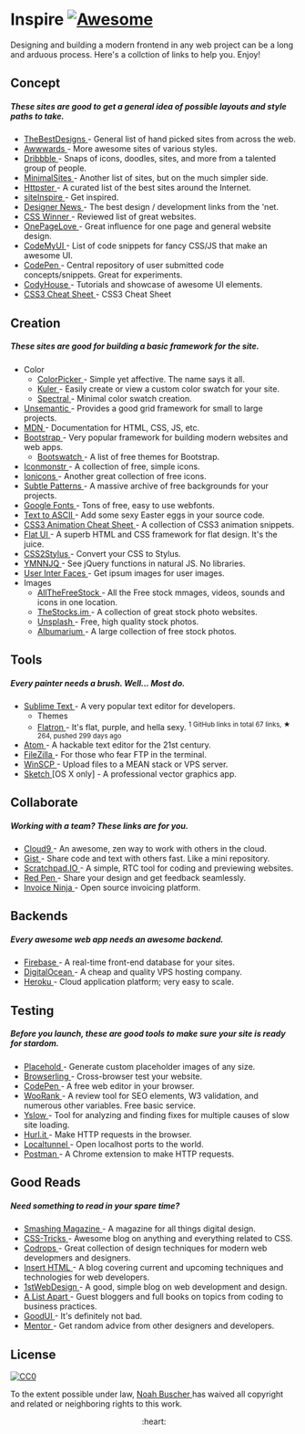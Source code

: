 <h1>
 Inspire
 <a href="https://github.com/sindresorhus/awesome">
  <img alt="Awesome" src="https://cdn.rawgit.com/sindresorhus/awesome/d7305f38d29fed78fa85652e3a63e154dd8e8829/media/badge.svg"/>
 </a>
</h1>
<p>
 Designing and building a modern frontend in any web project can be a long and arduous process. Here's a collction of links to help you. Enjoy!
</p>
<h2>
 Concept
</h2>
<h5>
 These sites are good to get a general idea of possible layouts and style paths to take.
</h5>
<ul>
 <li>
  <a href="https://www.thebestdesigns.com/">
   TheBestDesigns
  </a>
  - General list of hand picked sites from across the web.
 </li>
 <li>
  <a href="http://www.awwwards.com/">
   Awwwards
  </a>
  - More awesome sites of various styles.
 </li>
 <li>
  <a href="https://dribbble.com/">
   Dribbble
  </a>
  - Snaps of icons, doodles, sites, and more from a talented group of people.
 </li>
 <li>
  <a href="http://www.minimalsites.com/">
   MinimalSites
  </a>
  - Another list of sites, but on the much simpler side.
 </li>
 <li>
  <a href="http://httpster.net/">
   Httpster
  </a>
  - A curated list of the best sites around the Internet.
 </li>
 <li>
  <a href="http://www.siteinspire.com/">
   siteInspire
  </a>
  - Get inspired.
 </li>
 <li>
  <a href="https://news.layervault.com/">
   Designer News
  </a>
  - The best design / development links from the 'net.
 </li>
 <li>
  <a href="http://www.csswinner.com/">
   CSS Winner
  </a>
  - Reviewed list of great websites.
 </li>
 <li>
  <a href="https://onepagelove.com/">
   OnePageLove
  </a>
  - Great influence for one page and general website design.
 </li>
 <li>
  <a href="http://codemyui.com/">
   CodeMyUI
  </a>
  - List of code snippets for fancy CSS/JS that make an awesome UI.
 </li>
 <li>
  <a href="http://codepen.io/">
   CodePen
  </a>
  - Central repository of user submitted code concepts/snippets. Great for experiments.
 </li>
 <li>
  <a href="https://codyhouse.co/">
   CodyHouse
  </a>
  - Tutorials and showcase of awesome UI elements.
 </li>
 <li>
  <a href="http://www.justinaguilar.com/animations/#">
   CSS3 Cheat Sheet
  </a>
  - CSS3 Cheat Sheet
 </li>
</ul>
<h2>
 Creation
</h2>
<h5>
 These sites are good for building a basic framework for the site.
</h5>
<ul>
 <li>
  Color
  <ul>
   <li>
    <a href="http://www.colorpicker.com">
     ColorPicker
    </a>
    - Simple yet affective. The name says it all.
   </li>
   <li>
    <a href="https://color.adobe.com/">
     Kuler
    </a>
    - Easily create or view a custom color swatch for your site.
   </li>
   <li>
    <a href="http://jxnblk.com/Spectral/">
     Spectral
    </a>
    - Minimal color swatch creation.
   </li>
  </ul>
 </li>
 <li>
  <a href="http://unsemantic.com">
   Unsemantic
  </a>
  - Provides a good grid framework for small to large projects.
 </li>
 <li>
  <a href="https://developer.mozilla.org">
   MDN
  </a>
  - Documentation for HTML, CSS, JS, etc.
 </li>
 <li>
  <a href="http://getbootstrap.com">
   Bootstrap
  </a>
  - Very popular framework for building modern websites and web apps.
  <ul>
   <li>
    <a href="http://bootswatch.com">
     Bootswatch
    </a>
    - A list of free themes for Bootstrap.
   </li>
  </ul>
 </li>
 <li>
  <a href="http://iconmonstr.com">
   Iconmonstr
  </a>
  - A collection of free, simple icons.
 </li>
 <li>
  <a href="http://ionicons.com">
   Ionicons
  </a>
  - Another great collection of free icons.
 </li>
 <li>
  <a href="http://subtlepatterns.com">
   Subtle Patterns
  </a>
  - A massive archive of free backgrounds for your projects.
 </li>
 <li>
  <a href="https://www.google.com/fonts">
   Google Fonts
  </a>
  - Tons of free, easy to use webfonts.
 </li>
 <li>
  <a href="http://patorjk.com/software/taag/#p=display&f=Graffiti&t=Type%20Something%20">
   Text to ASCII
  </a>
  - Add some sexy Easter eggs in your source code.
 </li>
 <li>
  <a href="http://www.justinaguilar.com/animations/">
   CSS3 Animation Cheat Sheet
  </a>
  - A collection of CSS3 animation snippets.
 </li>
 <li>
  <a href="http://designmodo.github.io/Flat-UI/">
   Flat UI
  </a>
  - A superb HTML and CSS framework for flat design. It's the juice.
 </li>
 <li>
  <a href="http://css2stylus.com">
   CSS2Stylus
  </a>
  - Convert your CSS to Stylus.
 </li>
 <li>
  <a href="http://youmightnotneedjquery.com">
   YMNNJQ
  </a>
  - See jQuery functions in natural JS. No libraries.
 </li>
 <li>
  <a href="http://uifaces.com">
   User Inter Faces
  </a>
  - Get ipsum images for user images.
 </li>
 <li>
  Images
  <ul>
   <li>
    <a href="http://allthefreestock.com/">
     AllTheFreeStock
    </a>
    - All the Free stock mmages, videos, sounds and icons in one location.
   </li>
   <li>
    <a href="http://thestocks.im">
     TheStocks.im
    </a>
    - A collection of great stock photo websites.
   </li>
   <li>
    <a href="https://unsplash.com">
     Unsplash
    </a>
    - Free, high quality stock photos.
   </li>
   <li>
    <a href="http://albumarium.com">
     Albumarium
    </a>
    - A large collection of free stock photos.
   </li>
  </ul>
 </li>
</ul>
<h2>
 Tools
</h2>
<h5>
 Every painter needs a brush. Well... Most do.
</h5>
<ul>
 <li>
  <a href="https://www.sublimetext.com">
   Sublime Text
  </a>
  - A very popular text editor for developers.
  <ul>
   <li>
    Themes
   </li>
   <li>
    <a href="https://github.com/noahbuscher/Flatron">
     Flatron
    </a>
    - It's flat, purple, and hella sexy.
    <sup>
     1 GitHub links in total 67 links, &#9733 264, pushed 299 days ago
    </sup>
   </li>
  </ul>
 </li>
 <li>
  <a href="https://atom.io">
   Atom
  </a>
  - A hackable text editor for the 21st century.
 </li>
 <li>
  <a href="https://filezilla-project.org">
   FileZilla
  </a>
  - For those who fear FTP in the terminal.
 </li>
 <li>
  <a href="http://winscp.net">
   WinSCP
  </a>
  - Upload files to a MEAN stack or VPS server.
 </li>
 <li>
  <a href="http://www.sketchapp.com/">
   Sketch
  </a>
  [OS X only] - A professional vector graphics app.
 </li>
</ul>
<h2>
 Collaborate
</h2>
<h5>
 Working with a team? These links are for you.
</h5>
<ul>
 <li>
  <a href="https://c9.io">
   Cloud9
  </a>
  - An awesome, zen way to work with others in the cloud.
 </li>
 <li>
  <a href="https://gist.github.com">
   Gist
  </a>
  - Share code and text with others fast. Like a mini repository.
 </li>
 <li>
  <a href="http://scratchpad.io">
   Scratchpad.IO
  </a>
  - A simple, RTC tool for coding and previewing websites.
 </li>
 <li>
  <a href="https://redpen.io">
   Red Pen
  </a>
  - Share your design and get feedback seamlessly.
 </li>
 <li>
  <a href="https://www.invoiceninja.com">
   Invoice Ninja
  </a>
  - Open source invoicing platform.
 </li>
</ul>
<h2>
 Backends
</h2>
<h5>
 Every awesome web app needs an awesome backend.
</h5>
<ul>
 <li>
  <a href="https://www.firebase.com">
   Firebase
  </a>
  - A real-time front-end database for your sites.
 </li>
 <li>
  <a href="https://www.digitalocean.com/">
   DigitalOcean
  </a>
  - A cheap and quality VPS hosting company.
 </li>
 <li>
  <a href="https://www.heroku.com">
   Heroku
  </a>
  - Cloud application platform; very easy to scale.
 </li>
</ul>
<h2>
 Testing
</h2>
<h5>
 Before you launch, these are good tools to make sure your site is ready for stardom.
</h5>
<ul>
 <li>
  <a href="http://placehold.it">
   Placehold
  </a>
  - Generate custom placeholder images of any size.
 </li>
 <li>
  <a href="https://www.browserling.com/">
   Browserling
  </a>
  - Cross-browser test your website.
 </li>
 <li>
  <a href="http://codepen.io">
   CodePen
  </a>
  - A free web editor in your browser.
 </li>
 <li>
  <a href="https://www.woorank.com/">
   WooRank
  </a>
  - A review tool for SEO elements, W3 validation, and numerous other variables. Free basic service.
 </li>
 <li>
  <a href="http://yslow.org">
   Yslow
  </a>
  - Tool for analyzing and finding fixes for multiple causes of slow site loading.
 </li>
 <li>
  <a href="https://www.hurl.it/">
   Hurl.it
  </a>
  - Make HTTP requests in the browser.
 </li>
 <li>
  <a href="http://localtunnel.me">
   Localtunnel
  </a>
  - Open localhost ports to the world.
 </li>
 <li>
  <a href="https://chrome.google.com/webstore/detail/postman-rest-client/fdmmgilgnpjigdojojpjoooidkmcomcm?hl=en">
   Postman
  </a>
  - A Chrome extension to make HTTP requests.
 </li>
</ul>
<h2>
 Good Reads
</h2>
<h5>
 Need something to read in your spare time?
</h5>
<ul>
 <li>
  <a href="http://www.smashingmagazine.com">
   Smashing Magazine
  </a>
  - A magazine for all things digital design.
 </li>
 <li>
  <a href="https://css-tricks.com/">
   CSS-Tricks
  </a>
  - Awesome blog on anything and everything related to CSS.
 </li>
 <li>
  <a href="http://tympanus.net/codrops/">
   Codrops
  </a>
  - Great collection of design techniques for modern web developmers and designers.
 </li>
 <li>
  <a href="http://www.inserthtml.com">
   Insert HTML
  </a>
  - A blog covering current and upcoming techniques and technologies for web developers.
 </li>
 <li>
  <a href="http://www.1stwebdesigner.com/blog/">
   1stWebDesign
  </a>
  - A good, simple blog on web development and design.
 </li>
 <li>
  <a href="http://alistapart.com">
   A List Apart
  </a>
  - Guest bloggers and full books on topics from coding to business practices.
 </li>
 <li>
  <a href="http://goodui.org">
   GoodUI
  </a>
  - It's definitely not bad.
 </li>
 <li>
  <a href="http://www.mentor.so/">
   Mentor
  </a>
  - Get random advice from other designers and developers.
 </li>
</ul>
<h2>
 License
</h2>
<p>
 <a href="http://creativecommons.org/publicdomain/zero/1.0/">
  <img alt="CC0" src="http://i.creativecommons.org/p/zero/1.0/88x31.png"/>
 </a>
</p>
<p>
 To the extent possible under law,
 <a href="http://noahbuscher.com">
  Noah Buscher
 </a>
 has waived all copyright and related or neighboring rights to this work.
</p>
<div align="center">
 :heart:
</div>
